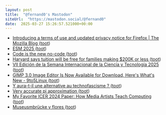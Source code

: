 ```yaml
---
layout: post
title:  "@fernand0's Mastodon"
siteUrl:  "https://mastodon.social/@fernand0"
date:  2025-03-27 15:26:57.521000+00:00
---
```

*  [Introducing a terms of use and updated privacy notice for Firefox \| The Mozilla Blog ](https://blog.mozilla.org/en/products/firefox/firefox-news/firefox-terms-of-use) ([toot](https://mastodon.social/@fernand0/114235094959289464))
*  [ESM 2025 ](https://www.eurosis.org/conf/esm/2025/index.htm) ([toot](https://mastodon.social/@fernand0/114234794791341720))
*  [Code is the new no-code ](https://lumberjack.so/p/code-is-the-new-no-cod) ([toot](https://mastodon.social/@fernand0/114234708815404255))
*  [Harvard says tuition will be free for families making $200K or less ](https://abcnews.go.com/Business/harvard-tuition-families-making-200k/story?id=11987424) ([toot](https://mastodon.social/@fernand0/114234473903710456))
*  [VII Edición de la Semana Internacional de la Ciencia y Tecnología 2025 ](https://eina.unizar.es/noticia/vii-edicion-de-la-semana-internacional-de-la-ciencia-y-tecnologia-202) ([toot](https://mastodon.social/@fernand0/114234055936662647))
*  [GIMP 3.0 Image Editor Is Now Available for Download, Here&#39;s What&#39;s New - 9to5Linux  ](https://9to5linux.com/gimp-3-0-image-editor-is-now-available-for-download-heres-whats-new) ([toot](https://mastodon.social/@fernand0/114233903296619376))
*  [Y aura-t-il une alternative au technofascisme ? ](https://danslesalgorithmes.net/2024/11/08/y-aura-t-il-une-alternative-au-technofascisme) ([toot](https://mastodon.social/@fernand0/114233587258255270))
*  [Very accurate pi approximation ](https://www.johndcook.com/blog/2025/03/23/very-accurate-pi-approximation) ([toot](https://mastodon.social/@fernand0/114232074673264575))
*  [My Favorite ICER 2024 Paper: How Media Artists Teach Computing ](https://computinged.wordpress.com/2025/03/09/my-favorite-icer-2024-paper-how-media-artists-teach-computing) ([toot](https://mastodon.social/@fernand0/114230223221344250))
*  [Museusmbrücke y flores ](https://www.flickr.com/photos/fernand0/54374725151) ([toot](https://mastodon.social/@fernand0/114230218416714498))
